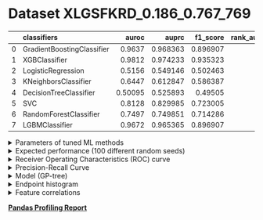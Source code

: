 # Dataset XLGSFKRD_0.186_0.767_769

|    | classifiers                |   auroc |    auprc |   f1_score |   rank_auroc |   rank_auprc |   rank_f1 |
|---:|:---------------------------|--------:|---------:|-----------:|-------------:|-------------:|----------:|
|  0 | GradientBoostingClassifier | 0.9637  | 0.968363 |   0.896907 |            3 |            2 |         2 |
|  1 | XGBClassifier              | 0.9812  | 0.974233 |   0.935323 |            1 |            1 |         1 |
|  2 | LogisticRegression         | 0.5156  | 0.549146 |   0.502463 |            7 |            7 |         7 |
|  3 | KNeighborsClassifier       | 0.6447  | 0.612847 |   0.586387 |            6 |            6 |         6 |
|  4 | DecisionTreeClassifier     | 0.50095 | 0.525893 |   0.49505  |            8 |            8 |         8 |
|  5 | SVC                        | 0.8128  | 0.829985 |   0.723005 |            4 |            4 |         4 |
|  6 | RandomForestClassifier     | 0.7497  | 0.749851 |   0.714286 |            5 |            5 |         5 |
|  7 | LGBMClassifier             | 0.9672  | 0.965365 |   0.896907 |            2 |            3 |         2 |


<details>
<summary>Parameters of tuned ML methods</summary>


```
GradientBoostingClassifier(ccp_alpha=0.0, criterion='friedman_mse', init=None,
                           learning_rate=0.6708576662379794, loss='exponential',
                           max_depth=10, max_features=None, max_leaf_nodes=None,
                           min_impurity_decrease=0.0, min_impurity_split=None,
                           min_samples_leaf=62, min_samples_split=2,
                           min_weight_fraction_leaf=0.0, n_estimators=100,
                           n_iter_no_change=19, presort='deprecated',
                           random_state=769, subsample=1.0, tol=1e-07,
                           validation_fraction=0.06999999999999999, verbose=0,
                           warm_start=False)
XGBClassifier(alpha=1.8461482636409923, base_score=0.5, booster='dart',
              colsample_bylevel=1, colsample_bynode=1, colsample_bytree=1,
              eta=0.30411045099788636, eval_metric='logloss', gamma=0.4,
              gpu_id=-1, importance_type='gain', interaction_constraints=None,
              learning_rate=0.304110438, max_delta_step=0, max_depth=6,
              min_child_weight=1, missing=nan, monotone_constraints=None,
              n_estimators=80, n_jobs=0, num_parallel_tree=1,
              objective='binary:logistic', random_state=769,
              reg_alpha=1.84614825, reg_lambda=3.74902953307975,
              scale_pos_weight=1, subsample=1, tree_method=None,
              validate_parameters=False, verbosity=None)
LogisticRegression(C=0.00027402341452476356, class_weight=None, dual=False,
                   fit_intercept=True, intercept_scaling=1, l1_ratio=None,
                   max_iter=100, multi_class='auto', n_jobs=None, penalty='l2',
                   random_state=769, solver='sag', tol=0.0001, verbose=0,
                   warm_start=False)
KNeighborsClassifier(algorithm='auto', leaf_size=30, metric='minkowski',
                     metric_params=None, n_jobs=None, n_neighbors=14, p=1,
                     weights='distance')
DecisionTreeClassifier(ccp_alpha=0.0, class_weight=None, criterion='gini',
                       max_depth=10, max_features=None, max_leaf_nodes=None,
                       min_impurity_decrease=0.0, min_impurity_split=None,
                       min_samples_leaf=4, min_samples_split=8,
                       min_weight_fraction_leaf=0.0, presort='deprecated',
                       random_state=769, splitter='best')
SVC(C=21246.54128210218, break_ties=False, cache_size=200,
    class_weight='balanced', coef0=4.7, decision_function_shape='ovr', degree=3,
    gamma='scale', kernel='poly', max_iter=-1, probability=True,
    random_state=769, shrinking=True, tol=0.0023479380992256263, verbose=False)
RandomForestClassifier(bootstrap=True, ccp_alpha=0.0, class_weight=None,
                       criterion='gini', max_depth=10, max_features=None,
                       max_leaf_nodes=None, max_samples=None,
                       min_impurity_decrease=0.0, min_impurity_split=None,
                       min_samples_leaf=9, min_samples_split=5,
                       min_weight_fraction_leaf=0.0, n_estimators=58,
                       n_jobs=None, oob_score=False, random_state=769,
                       verbose=0, warm_start=False)
LGBMClassifier(boosting_type='gbdt', class_weight=None, colsample_bytree=1.0,
               importance_type='split', learning_rate=0.1, max_depth=10,
               metric='binary_logloss', min_child_samples=20,
               min_child_weight=0.001, min_split_gain=0.0, n_estimators=96,
               n_jobs=-1, num_leaves=215, objective='binary', random_state=769,
               reg_alpha=0.0, reg_lambda=0.0, silent=True, subsample=1.0,
               subsample_for_bin=200000, subsample_freq=0)
```

</details>

<details>
<summary>Expected performance (100 different random seeds)</summary>
<img src='XLGSFKRD_0.186_0.767_769-box.svg' width=40% />
</details>

<details>
<summary>Receiver Operating Characteristics (ROC) curve</summary>
<img src='XLGSFKRD_0.186_0.767_769-roc.svg' width=40% />
</details>

<details>
<summary>Precision-Recall Curve</summary>
<img src='XLGSFKRD_0.186_0.767_769-prc.svg' width=40% />
</details>

<details>
<summary>Model (GP-tree)</summary>
<img src='XLGSFKRD_0.186_0.767_769-model.svg' height=10% />
</details>

<details>
<summary>Endpoint histogram</summary>
<img src='XLGSFKRD_0.186_0.767_769-endpoint.svg' width=40% />
</details>

<details>
<summary>Feature correlations</summary>
<img src='XLGSFKRD_0.186_0.767_769-corr.svg' width=40% />
</details>

[**Pandas Profiling Report**](https://epistasislab.github.io/digen/docs/profile/XLGSFKRD_0.186_0.767_769.html)